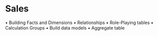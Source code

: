 # Sales


•	Building Facts and Dimensions 
•	Relationships 
•	Role-Playing tables 
•	Calculation Groups
•	Build data models
•	Aggregate table

